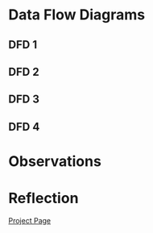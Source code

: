 # Data Flow Diagrams  

## DFD 1  

## DFD 2  

## DFD 3  

## DFD 4  

# Observations  

# Reflection  

[Project Page](https://github.com/users/Hinrichsta/projects/2)

